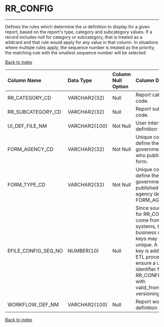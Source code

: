 # RR_CONFIG

---

Defines the rules which determine the ui definition to display for a given report, based on the report's type, category and subcategory values. If a record includes null for category or subcategory, that is treated as a wildcard and that rule would apply for any value in that column. In situations where multiple rules apply, the sequence number is treated as the priority; the matching rule with the smallest sequence number will be selected.

[Back to index](./index.md)

| Column Name         | Data Type     | Column Null Option   | Column Definition                                                                                                                                                                                                                                        |
|:--------------------|:--------------|:---------------------|:---------------------------------------------------------------------------------------------------------------------------------------------------------------------------------------------------------------------------------------------------------|
| RR_CATEGORY_CD      | VARCHAR2(32)  | Null                 | Report category code.                                                                                                                                                                                                                                    |
| RR_SUBCATEGORY_CD   | VARCHAR2(32)  | Null                 | Report subcategory code.                                                                                                                                                                                                                                 |
| UI_DEF_FILE_NM      | VARCHAR2(100) | Not Null             | User interface definition file name.                                                                                                                                                                                                                     |
| FORM_AGENCY_CD      | VARCHAR2(32)  | Not Null             | Unique code to define the government agency who published the form.                                                                                                                                                                                      |
| FORM_TYPE_CD        | VARCHAR2(32)  | Not Null             | Unique code to define the government form published by the agency defined in FORM_AGENCY_CD.                                                                                                                                                             |
| EFILE_CONFIG_SEQ_NO | NUMBER(10)    | Null                 | Since source data for RR_CONFIG may come from multiple systems, the business supplied keys may not be unique. A surrogate key is added in the ETL process to ensure a unique identifier for RR_CONFIG. Used with valid_from_dttm for versioning of rows. |
| WORKFLOW_DEF_NM     | VARCHAR2(100) | Null                 | Report workflow definition name.                                                                                                                                                                                                                         |

[Back to index](./index.md)